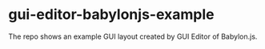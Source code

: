 # gui-editor-babylonjs-example
The repo shows an example GUI layout created by GUI Editor of Babylon.js.
